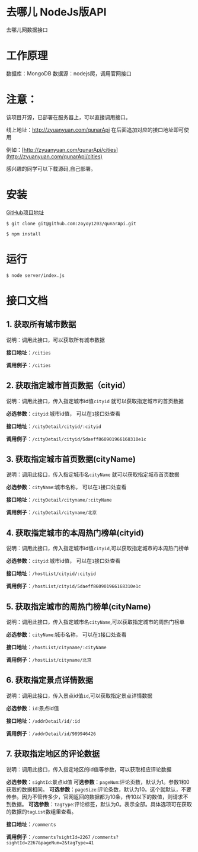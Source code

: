# 去哪儿 NodeJs版API  
去哪儿网数据接口

# 工作原理
数据库：MongoDB
数据源：nodejs爬，调用官网接口


# 注意：
该项目开源，已部署在服务器上，可以直接调用接口。

线上地址：http://zyuanyuan.com/qunarApi
在后面追加对应的接口地址即可使用

例如：[http://zyuanyuan.com/qunarApi/cities](http://zyuanyuan.com/qunarApi/cities)

感兴趣的同学可以下载源码,自己部署。


# 安装 
[GitHub项目地址](https://github.com/zoyoy1203/qunarApi) 

```
$ git clone git@github.com:zoyoy1203/qunarApi.git

$ npm install
```
# 运行
```
$ node server/index.js
```
# 接口文档

## 1. 获取所有城市数据
说明：调用此接口，可以获取所有城市数据

 ****接口地址****：`/cities`
 
 ****调用例子****：`/cities`
 
## 2. 获取指定城市首页数据（cityid）
说明：调用此接口，传入指定城市id值`cityid`  就可以获取指定城市的首页数据

****必选参数****：`cityid`:城市id值， 可以在`1`接口处查看

 **接口地址**：`/cityDetail/cityid/:cityid`
 
 **调用例子**：`/cityDetail/cityid/5daeff860901966168310e1c`
 
## 3. 获取指定城市首页数据(cityName)
说明：调用此接口，传入指定城市名`cityName`  就可以获取指定城市首页数据

****必选参数****：`cityName`:城市名称， 可以在`1`接口处查看
 
 **接口地址**：`/cityDetail/cityname/:cityName`
 
 **调用例子**：`/cityDetail/cityname/北京`
 
 
## 4. 获取指定城市的本周热门榜单(cityid)
说明：调用此接口，传入指定城市id值`cityid`,可以获取指定城市的本周热门榜单

****必选参数****：`cityid`:城市id值， 可以在`1`接口处查看
 
 **接口地址**：`/hostList/cityid/:cityid`
 
 **调用例子**：`/hostList/cityid/5daeff860901966168310e1c`
 
 
## 5. 获取指定城市的周热门榜单(cityName)
说明：调用此接口，传入指定城市名`cityName`,可以获取指定城市的周热门榜单

****必选参数****：`cityName`:城市名称， 可以在`1`接口处查看
 
 **接口地址**：`/hostList/cityname/:cityName`
 
 **调用例子**：`/hostList/cityname/北京`
 
 
 ## 6.  获取指定景点详情数据
说明：调用此接口，传入景点id值`id`,可以获取指定景点详情数据

****必选参数****：`id`:景点id值
 
 **接口地址**：`/addrDetail/id/:id`
 
 **调用例子**：`/addrDetail/id/989946426`
 
 
 ## 7. 获取指定地区的评论数据
说明：调用此接口，传入指定地区的id值等参数，可以获取相应评论数据
 
****必选参数****：`sightId`:景点id值
****可选参数****：`pageNum`:评论页数，默认为1。参数1和0获取的数据相同。
****可选参数****：`pageSize`:评论条数，默认为10。这个就默认，不要传参。因为不管传多少，官网返回的数据都为10条，传10以下的数值，则请求不到数据。
****可选参数****：`tagType`:评论标签，默认为0。表示全部。具体选项可在获取的数据的`tagList`数组里查看。
 
 **接口地址**：`/comments`
 
 **调用例子**：`/comments?sightId=2267`  `/comments?sightId=2267&pageNum=2&tagType=41`
 
 
 
 
 
 